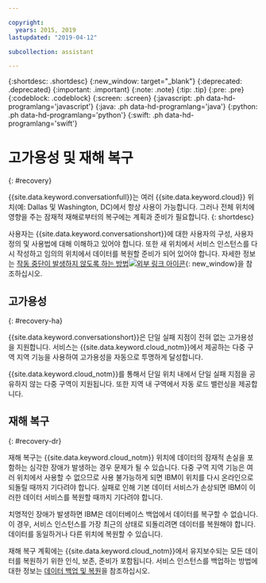 ```yaml
---

copyright:
  years: 2015, 2019
lastupdated: "2019-04-12"

subcollection: assistant

---
```


{:shortdesc: .shortdesc}
{:new_window: target="_blank"}
{:deprecated: .deprecated}
{:important: .important}
{:note: .note}
{:tip: .tip}
{:pre: .pre}
{:codeblock: .codeblock}
{:screen: .screen}
{:javascript: .ph data-hd-programlang='javascript'}
{:java: .ph data-hd-programlang='java'}
{:python: .ph data-hd-programlang='python'}
{:swift: .ph data-hd-programlang='swift'}

# 고가용성 및 재해 복구
{: #recovery}

{{site.data.keyword.conversationfull}}는 여러 {{site.data.keyword.cloud}} 위치(예: Dallas 및 Washington, DC)에서 항상 사용이 가능합니다. 그러나 전체 위치에 영향을 주는 잠재적 재해로부터의 복구에는 계획과 준비가 필요합니다.
{: shortdesc}

사용자는 {{site.data.keyword.conversationshort}}에 대한 사용자의 구성, 사용자 정의 및 사용법에 대해 이해하고 있어야 합니다. 또한 새 위치에서 서비스 인스턴스를 다시 작성하고 임의의 위치에서 데이터를 복원할 준비가 되어 있어야 합니다. 자세한 정보는 [작동 중단이 발생하지 않도록 하는 방법![외부 링크 아이콘](../../icons/launch-glyph.svg "외부 링크 아이콘")](/docs/overview?topic=overview-zero-downtime#zero-downtime){: new_window}을 참조하십시오. 

## 고가용성
{: #recovery-ha}

{{site.data.keyword.conversationshort}}은 단일 실패 지점이 전혀 없는 고가용성을 지원합니다. 서비스는 {{site.data.keyword.cloud_notm}}에서 제공하는 다중 구역 지역 기능을 사용하여 고가용성을 자동으로 투명하게 달성합니다. 

{{site.data.keyword.cloud_notm}}를 통해서 단일 위치 내에서 단일 실패 지점을 공유하지 않는 다중 구역이 지원됩니다. 또한 지역 내 구역에서 자동 로드 밸런싱을 제공합니다. 

## 재해 복구
{: #recovery-dr}

재해 복구는 {{site.data.keyword.cloud_notm}} 위치에 데이터의 잠재적 손실을 포함하는 심각한 장애가 발생하는 경우 문제가 될 수 있습니다. 다중 구역 지역 기능은 여러 위치에서 사용할 수 없으므로 사용 불가능하게 되면 IBM이 위치를 다시 온라인으로 되돌릴 때까지 기다려야 합니다. 실패로 인해 기본 데이터 서비스가 손상되면 IBM이 이러한 데이터 서비스를 복원할 때까지 기다려야 합니다.

치명적인 장애가 발생하면 IBM은 데이터베이스 백업에서 데이터를 복구할 수 없습니다. 이 경우, 서비스 인스턴스를 가장 최근의 상태로 되돌리려면 데이터를 복원해야 합니다. 데이터를 동일하거나 다른 위치에 복원할 수 있습니다.

재해 복구 계획에는 {{site.data.keyword.cloud_notm}}에서 유지보수되는 모든 데이터를 복원하기 위한 인식, 보존, 준비가 포함됩니다. 서비스 인스턴스를 백업하는 방법에 대한 정보는 [데이터 백업 및 복원](/docs/services/assistant?topic=assistant-backup)을 참조하십시오. 
